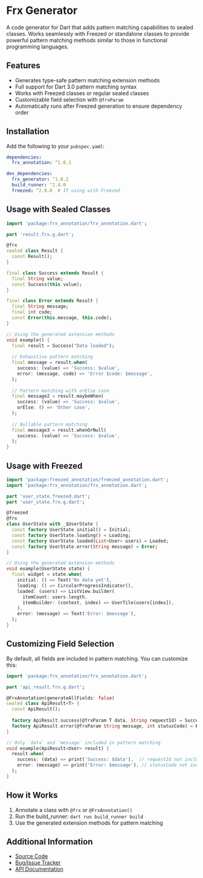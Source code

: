 # Frx Generator

A code generator for Dart that adds pattern matching capabilities to sealed classes. Works seamlessly with Freezed or standalone classes to provide powerful pattern matching methods similar to those in functional programming languages.

## Features

- Generates type-safe pattern matching extension methods
- Full support for Dart 3.0 pattern matching syntax
- Works with Freezed classes or regular sealed classes
- Customizable field selection with `@frxParam`
- Automatically runs after Freezed generation to ensure dependency order

## Installation

Add the following to your `pubspec.yaml`:

```yaml
dependencies:
  frx_annotation: ^1.0.1

dev_dependencies:
  frx_generator: ^1.0.2
  build_runner: ^2.4.0
  freezed: ^2.0.0  # If using with Freezed
```

## Usage with Sealed Classes

```dart
import 'package:frx_annotation/frx_annotation.dart';

part 'result.frx.g.dart';

@frx
sealed class Result {
  const Result();
}

final class Success extends Result {
  final String value;
  const Success(this.value);
}

final class Error extends Result {
  final String message;
  final int code;
  const Error(this.message, this.code);
}

// Using the generated extension methods
void example() {
  final result = Success("Data loaded");
  
  // Exhaustive pattern matching
  final message = result.when(
    success: (value) => 'Success: $value',
    error: (message, code) => 'Error $code: $message',
  );
  
  // Pattern matching with orElse case
  final message2 = result.maybeWhen(
    success: (value) => 'Success: $value',
    orElse: () => 'Other case',
  );
  
  // Nullable pattern matching
  final message3 = result.whenOrNull(
    success: (value) => 'Success: $value',
  );
}
```

## Usage with Freezed

```dart
import 'package:freezed_annotation/freezed_annotation.dart';
import 'package:frx_annotation/frx_annotation.dart';

part 'user_state.freezed.dart';
part 'user_state.frx.g.dart';

@freezed
@frx
class UserState with _$UserState {
  const factory UserState.initial() = Initial;
  const factory UserState.loading() = Loading;
  const factory UserState.loaded(List<User> users) = Loaded;
  const factory UserState.error(String message) = Error;
}

// Using the generated extension methods
void example(UserState state) {
  final widget = state.when(
    initial: () => Text('No data yet'),
    loading: () => CircularProgressIndicator(),
    loaded: (users) => ListView.builder(
      itemCount: users.length,
      itemBuilder: (context, index) => UserTile(users[index]),
    ),
    error: (message) => Text('Error: $message'),
  );
}
```

## Customizing Field Selection

By default, all fields are included in pattern matching. You can customize this:

```dart
import 'package:frx_annotation/frx_annotation.dart';

part 'api_result.frx.g.dart';

@FrxAnnotation(generateAllFields: false)
sealed class ApiResult<T> {
  const ApiResult();
  
  factory ApiResult.success(@frxParam T data, String requestId) = Success<T>;
  factory ApiResult.error(@frxParam String message, int statusCode) = Error;
}

// Only `data` and `message` included in pattern matching
void example(ApiResult<User> result) {
  result.when(
    success: (data) => print('Success: $data'),  // requestId not included
    error: (message) => print('Error: $message'), // statusCode not included
  );
}
```

## How it Works

1. Annotate a class with `@frx` or `@FrxAnnotation()`
2. Run the build_runner: `dart run build_runner build`
3. Use the generated extension methods for pattern matching

## Additional Information

- [Source Code](https://github.com/cogivn/frx)
- [Bug/Issue Tracker](https://github.com/cogivn/frx/issues)
- [API Documentation](https://pub.dev/documentation/frx_generator/latest/)
